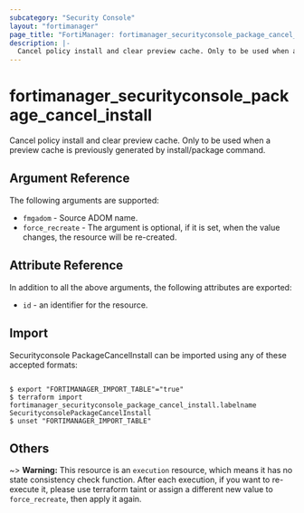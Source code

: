 ```yaml
---
subcategory: "Security Console"
layout: "fortimanager"
page_title: "FortiManager: fortimanager_securityconsole_package_cancel_install"
description: |-
  Cancel policy install and clear preview cache. Only to be used when a preview cache is previously generated by install/package command.
---
```


# fortimanager_securityconsole_package_cancel_install
Cancel policy install and clear preview cache. Only to be used when a preview cache is previously generated by install/package command.

## Argument Reference


The following arguments are supported:


* `fmgadom` - Source ADOM name.
* `force_recreate` - The argument is optional, if it is set, when the value changes, the resource will be re-created.


## Attribute Reference

In addition to all the above arguments, the following attributes are exported:
* `id` - an identifier for the resource.

## Import

Securityconsole PackageCancelInstall can be imported using any of these accepted formats:
```

$ export "FORTIMANAGER_IMPORT_TABLE"="true"
$ terraform import fortimanager_securityconsole_package_cancel_install.labelname SecurityconsolePackageCancelInstall
$ unset "FORTIMANAGER_IMPORT_TABLE"
```

## Others

~> **Warning:** This resource is an `execution` resource, which means it has no state consistency check function. After each execution, if you want to re-execute it, please use terraform taint or assign a different new value to `force_recreate`, then apply it again.
